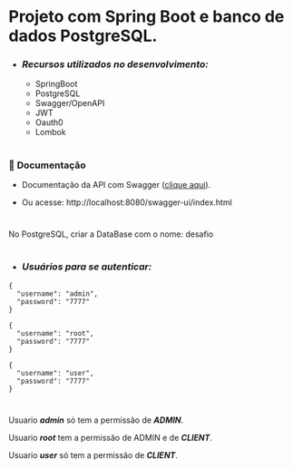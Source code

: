 # Projeto com Spring Boot e banco de dados PostgreSQL.

- ### _Recursos utilizados no desenvolvimento:_ 
  - SpringBoot
  - PostgreSQL
  - Swagger/OpenAPI
  - JWT
  - Oauth0
  - Lombok
#

### 📄 **Documentação**

- Documentação da API com Swagger ([clique aqui](http://localhost:8080/swagger-ui/index.html)).

- Ou acesse: http://localhost:8080/swagger-ui/index.html

#

No PostgreSQL, criar a DataBase com o nome: desafio

#

- ### _Usuários para se autenticar:_
```
{
  "username": "admin",
  "password": "7777"
}
```
```
{
  "username": "root",
  "password": "7777"
}
```
```
{
  "username": "user",
  "password": "7777"
}
```
#

Usuario ***admin*** só tem a permissão de ***ADMIN***.

Usuario ***root*** tem a permissão de ADMIN e de ***CLIENT***.

Usuario ***user*** só tem a permissão de ***CLIENT***.
